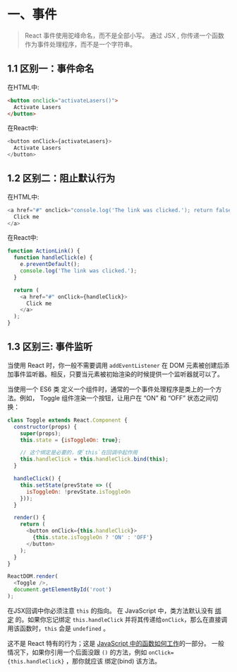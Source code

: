 # 一、事件

> React 事件使用驼峰命名，而不是全部小写。
> 通过 JSX , 你传递一个函数作为事件处理程序，而不是一个字符串。



## 1.1 区别一：事件命名

在HTML中:

```html
<button onclick="activateLasers()">
  Activate Lasers
</button>
```

在React中:

```js
<button onClick={activateLasers}>
  Activate Lasers
</button>
```

## 1.2 区别二：阻止默认行为

在HTML中:

```js
<a href="#" onclick="console.log('The link was clicked.'); return false">
  Click me
</a>
```

在React中:

```js
function ActionLink() {
  function handleClick(e) {
    e.preventDefault();
    console.log('The link was clicked.');
  }

  return (
    <a href="#" onClick={handleClick}>
      Click me
    </a>
  );
}
```

## 1.3 区别三: 事件监听

当使用 React 时，你一般不需要调用 `addEventListener` 在 DOM 元素被创建后添加事件监听器。相反，只要当元素被初始渲染的时候提供一个监听器就可以了。

当使用一个 ES6 类 定义一个组件时，通常的一个事件处理程序是类上的一个方法。例如， Toggle 组件渲染一个按钮，让用户在 “ON” 和 “OFF” 状态之间切换：
```js
class Toggle extends React.Component {
  constructor(props) {
    super(props);
    this.state = {isToggleOn: true};

    // 这个绑定是必要的，使`this`在回调中起作用
    this.handleClick = this.handleClick.bind(this);
  }

  handleClick() {
    this.setState(prevState => ({
      isToggleOn: !prevState.isToggleOn
    }));
  }

  render() {
    return (
      <button onClick={this.handleClick}>
        {this.state.isToggleOn ? 'ON' : 'OFF'}
      </button>
    );
  }
}

ReactDOM.render(
  <Toggle />,
  document.getElementById('root')
);
```

在JSX回调中你必须注意 `this` 的指向。 在 JavaScript 中，类方法默认没有 [绑定](https://developer.mozilla.org/en/docs/Web/JavaScript/Reference/Global_objects/Function/bind) 的。如果你忘记绑定 `this.handleClick` 并将其传递给`onClick`，那么在直接调用该函数时，`this` 会是 `undefined` 。

这不是 React 特有的行为；这是 [JavaScript 中的函数如何工作](https://www.smashingmagazine.com/2014/01/understanding-javascript-function-prototype-bind/)的一部分。 一般情况下，如果你引用一个后面没跟 `()` 的方法，例如 `onClick={this.handleClick}` ，那你就应该 绑定(bind) 该方法。